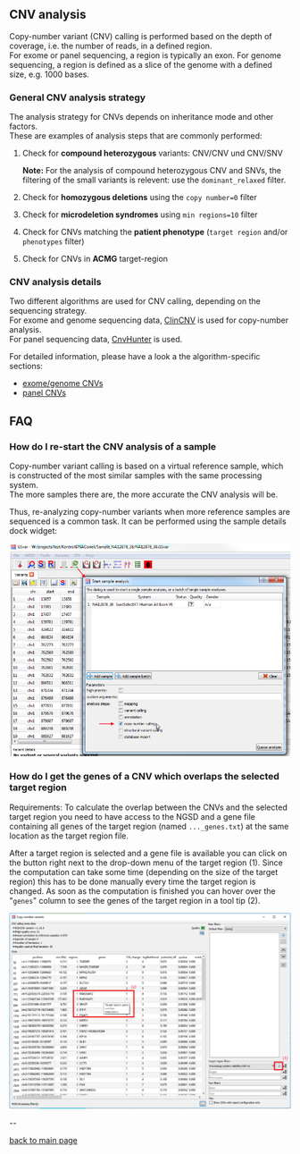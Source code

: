 ## CNV analysis

Copy-number variant (CNV) calling is performed based on the depth of coverage, i.e. the number of reads, in a defined region.  
For exome or panel sequencing, a region is typically an exon. For genome sequencing, a region is defined as a slice of the genome with a defined size, e.g. 1000 bases.

### General CNV analysis strategy

The analysis strategy for CNVs depends on inheritance mode and other factors.  
These are examples of analysis steps that are commonly performed:

1. Check for **compound heterozygous** variants: CNV/CNV und CNV/SNV
	
	**Note:** For the analysis of compound heterozygous CNV and SNVs, the filtering of the small variants is relevent: use the `dominant_relaxed` filter.

1. Check for **homozygous deletions** using the `copy number=0` filter
1. Check for **microdeletion syndromes** using `min regions=10` filter
1. Check for CNVs matching the **patient phenotype** (`target region` and/or `phenotypes` filter)
1. Check for CNVs in **ACMG** target-region

### CNV analysis details

Two different algorithms are used for CNV calling, depending on the sequencing strategy.  
For exome and genome sequencing data, [ClinCNV](https://github.com/imgag/ClinCNV) is used for copy-number analysis.  
For panel sequencing data, [CnvHunter](https://github.com/imgag/ngs-bits/) is used.

For detailed information, please have a look a the algorithm-specific sections:

- [exome/genome CNVs](cnv_analysis_clincnv.md)
- [panel CNVs](cnv_analysis_cnvhunter.md)

## FAQ

### How do I re-start the CNV analysis of a sample

Copy-number variant calling is based on a virtual reference sample, which is constructed of the most similar samples with the same processing system.  
The more samples there are, the more accurate the CNV analysis will be.

Thus, re-analyzing copy-number variants when more reference samples are sequenced is a common task. It can be performed using the sample details dock widget:

![alt text](cnv_reanalyze.png)


### How do I get the genes of a CNV which overlaps the selected target region

Requirements: To calculate the overlap between the CNVs and the selected target region you need to have access to the NGSD and a gene file containing all genes of the target region (named `..._genes.txt`) at the same location as the target region file. 

After a target region is selected and a gene file is available you can click on the button right next to the drop-down menu of the target region (1). Since the computation can take some time (depending on the size of the target region) this has to be done manually every time the target region is changed. As soon as the computation is finished you can hover over the "`genes`" column to see the genes of the target region in a tool tip (2).

![alt text](cnv_target-gene_overlap.png)

--

[back to main page](index.md)

























